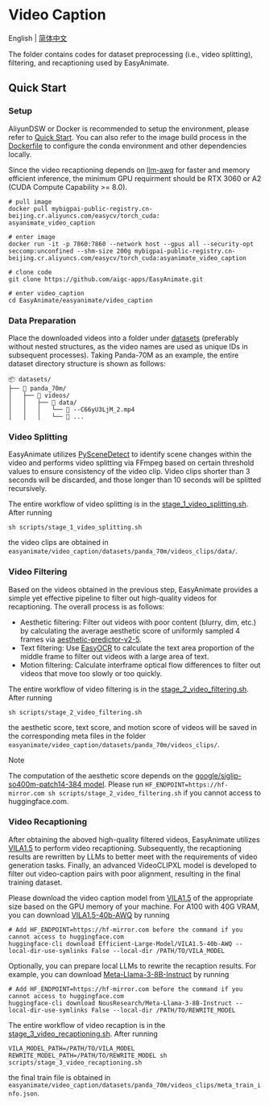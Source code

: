 # Video Caption
English | [简体中文](./README_zh-CN.md)

The folder contains codes for dataset preprocessing (i.e., video splitting), filtering, and recaptioning used by EasyAnimate.

## Quick Start

### Setup
AliyunDSW or Docker is recommended to setup the environment, please refer to [Quick Start](../../README.md#quick-start).
You can also refer to the image build process in the [Dockerfile](../../Dockerfile.ds) to configure the conda environment and other dependencies locally.

Since the video recaptioning depends on [llm-awq](https://github.com/mit-han-lab/llm-awq) for faster and memory efficient inference,
the minimum GPU requirment should be RTX 3060 or A2 (CUDA Compute Capability >= 8.0).

```shell
# pull image
docker pull mybigpai-public-registry.cn-beijing.cr.aliyuncs.com/easycv/torch_cuda:
asyanimate_video_caption

# enter image
docker run -it -p 7860:7860 --network host --gpus all --security-opt seccomp:unconfined --shm-size 200g mybigpai-public-registry.cn-beijing.cr.aliyuncs.com/easycv/torch_cuda:asyanimate_video_caption

# clone code
git clone https://github.com/aigc-apps/EasyAnimate.git

# enter video_caption
cd EasyAnimate/easyanimate/video_caption
```

### Data Preparation
Place the downloaded videos into a folder under [datasets](./datasets/) (preferably without nested structures, as the video names are used as unique IDs in subsequent processes).
Taking Panda-70M as an example, the entire dataset directory structure is shown as follows:
```
📦 datasets/
├── 📂 panda_70m/
│   ├── 📂 videos/
│   │   ├── 📂 data/
│   │   │   └── 📄 --C66yU3LjM_2.mp4
│   │   │   └── 📄 ...
```

### Video Splitting
EasyAnimate utilizes [PySceneDetect](https://github.com/Breakthrough/PySceneDetect) to identify scene changes within the video
and performs video splitting via FFmpeg based on certain threshold values to ensure consistency of the video clip.
Video clips shorter than 3 seconds will be discarded, and those longer than 10 seconds will be splitted recursively.

The entire workflow of video splitting is in the [stage_1_video_splitting.sh](./scripts/stage_1_video_splitting.sh).
After running
```shell
sh scripts/stage_1_video_splitting.sh
```
the video clips are obtained in `easyanimate/video_caption/datasets/panda_70m/videos_clips/data/`.

### Video Filtering
Based on the videos obtained in the previous step, EasyAnimate provides a simple yet effective pipeline to filter out high-quality videos for recaptioning.
The overall process is as follows:

- Aesthetic filtering: Filter out videos with poor content (blurry, dim, etc.) by calculating the average aesthetic score of uniformly sampled 4 frames via [aesthetic-predictor-v2-5](https://github.com/discus0434/aesthetic-predictor-v2-5).
- Text filtering: Use [EasyOCR](https://github.com/JaidedAI/EasyOCR) to calculate the text area proportion of the middle frame to filter out videos with a large area of text.
- Motion filtering: Calculate interframe optical flow differences to filter out videos that move too slowly or too quickly.

The entire workflow of video filtering is in the [stage_2_video_filtering.sh](./scripts/stage_2_video_filtering.sh).
After running
```shell
sh scripts/stage_2_video_filtering.sh
```
the aesthetic score, text score, and motion score of videos will be saved in the corresponding meta files in the folder `easyanimate/video_caption/datasets/panda_70m/videos_clips/`.

> [!NOTE]
> The computation of the aesthetic score depends on the [google/siglip-so400m-patch14-384 model](https://huggingface.co/google/siglip-so400m-patch14-384).
Please run `HF_ENDPOINT=https://hf-mirror.com sh scripts/stage_2_video_filtering.sh` if you cannot access to huggingface.com.


### Video Recaptioning
After obtaining the aboved high-quality filtered videos, EasyAnimate utilizes [VILA1.5](https://github.com/NVlabs/VILA) to perform video recaptioning. 
Subsequently, the recaptioning results are rewritten by LLMs to better meet with the requirements of video generation tasks. 
Finally, an advanced VideoCLIPXL model is developed to filter out video-caption pairs with poor alignment, resulting in the final training dataset.

Please download the video caption model from [VILA1.5](https://huggingface.co/collections/Efficient-Large-Model/vila-on-pre-training-for-visual-language-models-65d8022a3a52cd9bcd62698e) of the appropriate size based on the GPU memory of your machine.
For A100 with 40G VRAM, you can download [VILA1.5-40b-AWQ](https://huggingface.co/Efficient-Large-Model/VILA1.5-40b-AWQ) by running
```shell
# Add HF_ENDPOINT=https://hf-mirror.com before the command if you cannot access to huggingface.com
huggingface-cli download Efficient-Large-Model/VILA1.5-40b-AWQ --local-dir-use-symlinks False --local-dir /PATH/TO/VILA_MODEL
```

Optionally, you can prepare local LLMs to rewrite the recaption results.
For example, you can download [Meta-Llama-3-8B-Instruct](https://huggingface.co/NousResearch/Meta-Llama-3-8B-Instruct) by running
```shell
# Add HF_ENDPOINT=https://hf-mirror.com before the command if you cannot access to huggingface.com
huggingface-cli download NousResearch/Meta-Llama-3-8B-Instruct --local-dir-use-symlinks False --local-dir /PATH/TO/REWRITE_MODEL
```

The entire workflow of video recaption is in the [stage_3_video_recaptioning.sh](./scripts/stage_3_video_recaptioning.sh).
After running
```shell
VILA_MODEL_PATH=/PATH/TO/VILA_MODEL REWRITE_MODEL_PATH=/PATH/TO/REWRITE_MODEL sh scripts/stage_3_video_recaptioning.sh
``` 
the final train file is obtained in `easyanimate/video_caption/datasets/panda_70m/videos_clips/meta_train_info.json`.